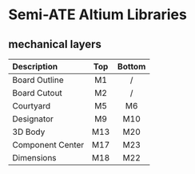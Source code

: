 # Semi-ATE Altium Libraries

## mechanical layers

| Description | Top | Bottom |
|:---------|:---:|:---:|
| Board Outline | M1 | / |
| Board Cutout | M2 | / |
| Courtyard | M5 | M6 |
| Designator | M9 | M10 |
| 3D Body | M13 | M20 |
| Component Center | M17 | M23 |
| Dimensions | M18 | M22 |
